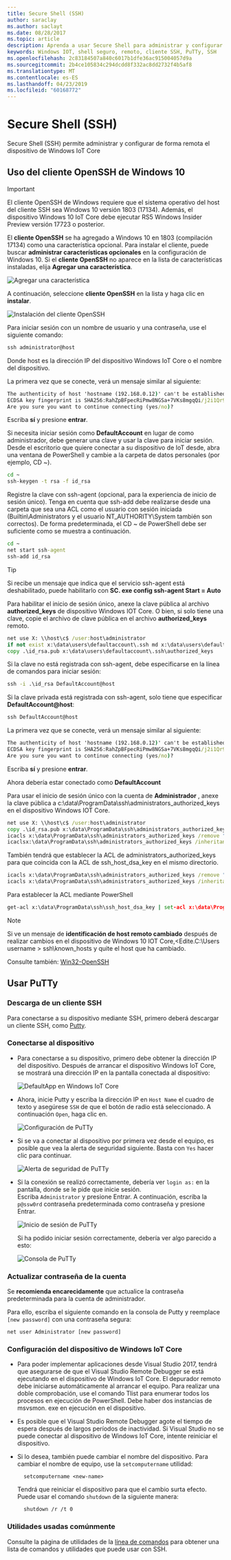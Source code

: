 ```yaml
---
title: Secure Shell (SSH)
author: saraclay
ms.author: saclayt
ms.date: 08/28/2017
ms.topic: article
description: Aprenda a usar Secure Shell para administrar y configurar de forma remota el dispositivo de IoT Core.
keywords: Windows IOT, shell seguro, remoto, cliente SSH, PuTTy, SSH
ms.openlocfilehash: 2c83184507a840c6017b1dfe36ac915004057d9a
ms.sourcegitcommit: 2b4ce105834c294dcdd8f332ac8dd2732f4b5af8
ms.translationtype: MT
ms.contentlocale: es-ES
ms.lasthandoff: 04/23/2019
ms.locfileid: "60168772"
---
```

# <a name="secure-shell-ssh"></a>Secure Shell (SSH)
Secure Shell (SSH) permite administrar y configurar de forma remota el dispositivo de Windows IoT Core

## <a name="using-the-windows-10-openssh-client"></a>Uso del cliente OpenSSH de Windows 10
> [!IMPORTANT]
> El cliente OpenSSH de Windows requiere que el sistema operativo del host del cliente SSH sea Windows 10 versión 1803 (17134). Además, el dispositivo Windows 10 IoT Core debe ejecutar RS5 Windows Insider Preview versión 17723 o posterior.

El **cliente OpenSSH** se ha agregado a Windows 10 en 1803 (compilación 17134) como una característica opcional. Para instalar el cliente, puede buscar **administrar características opcionales** en la configuración de Windows 10. Si el **cliente OpenSSH** no aparece en la lista de características instaladas, elija **Agregar una característica**.

![Agregar una característica](../media/SSH/add_a_feature.png)

A continuación, seleccione **cliente OpenSSH** en la lista y haga clic en **instalar**.

![Instalación del cliente OpenSSH](../media/SSH/optional_features.png)

Para iniciar sesión con un nombre de usuario y una contraseña, use el siguiente comando:

```cmd
ssh administrator@host
```

Donde host es la dirección IP del dispositivo Windows IoT Core o el nombre del dispositivo.

La primera vez que se conecte, verá un mensaje similar al siguiente:

```cmd
The authenticity of host 'hostname (192.168.0.12)' can't be established.
ECDSA key fingerprint is SHA256:RahZpBFpecRiPmw8NGSa+7VKs8mgqQi/j2i1Qr9lUNU.
Are you sure you want to continue connecting (yes/no)?
```

Escriba **sí** y presione **entrar**.

Si necesita iniciar sesión como **DefaultAccount** en lugar de como administrador, debe generar una clave y usar la clave para iniciar sesión.  Desde el escritorio que quiere conectar a su dispositivo de IoT desde, abra una ventana de PowerShell y cambie a la carpeta de datos personales (por ejemplo, CD ~).

```cmd
cd ~
ssh-keygen -t rsa -f id_rsa
```

Registre la clave con ssh-agent (opcional, para la experiencia de inicio de sesión único).  Tenga en cuenta que ssh-add debe realizarse desde una carpeta que sea una ACL como el usuario con sesión iniciada (Builtin\Administrators y el usuario NT_AUTHORITY\System también son correctos).  De forma predeterminada, el CD ~ de PowerShell debe ser suficiente como se muestra a continuación.

```cmd
cd ~
net start ssh-agent
ssh-add id_rsa
```

> [!TIP]
> Si recibe un mensaje que indica que el servicio ssh-agent está deshabilitado, puede habilitarlo con **SC. exe config ssh-agent Start = Auto**

Para habilitar el inicio de sesión único, anexe la clave pública al archivo **authorized_keys** de dispositivo Windows IOT Core.  O bien, si solo tiene una clave, copie el archivo de clave pública en el archivo **authorized_keys** remoto.

```cmd
net use X: \\host\c$ /user:host\administrator
if not exist x:\data\users\defaultaccount\.ssh md x:\data\users\defaultaccount\.ssh
copy .\id_rsa.pub x:\data\users\defaultaccount\.ssh\authorized_keys
```

Si la clave no está registrada con ssh-agent, debe especificarse en la línea de comandos para iniciar sesión: 

```cmd
ssh -i .\id_rsa DefaultAccount@host
```

Si la clave privada está registrada con ssh-agent, solo tiene que especificar <strong>DefaultAccount@host</strong>:

```cmd
ssh DefaultAccount@host
```

La primera vez que se conecte, verá un mensaje similar al siguiente:

```cmd
The authenticity of host 'hostname (192.168.0.12)' can't be established.
ECDSA key fingerprint is SHA256:RahZpBFpecRiPmw8NGSa+7VKs8mgqQi/j2i1Qr9lUNU.
Are you sure you want to continue connecting (yes/no)?
```

Escriba **sí** y presione **entrar**.

Ahora debería estar conectado como **DefaultAccount**

Para usar el inicio de sesión único con la cuenta de **Administrador** , anexe la clave pública a c:\data\ProgramData\ssh\administrators_authorized_keys en el dispositivo Windows IOT Core. 

```cmd
net use X: \\host\c$ /user:host\administrator
copy .\id_rsa.pub x:\data\ProgramData\ssh\administrators_authorized_keys
icacls x:\data\ProgramData\ssh\administrators_authorized_keys /remove "NT AUTHORITY\Authenticated Users"
icaclsx:\data\ProgramData\ssh\administrators_authorized_keys /inheritance:r
```

También tendrá que establecer la ACL de administrators_authorized_keys para que coincida con la ACL de ssh_host_dsa_key en el mismo directorio.

```cmd
icacls x:\data\ProgramData\ssh\administrators_authorized_keys /remove "NT AUTHORITY\Authenticated Users"
icacls x:\data\ProgramData\ssh\administrators_authorized_keys /inheritance:r
```

Para establecer la ACL mediante PowerShell

```cmd
get-acl x:\data\ProgramData\ssh\ssh_host_dsa_key | set-acl x:\data\ProgramData\ssh\administrators_authorized_keys
```

> [!NOTE]
> Si ve un mensaje de **identificación de host remoto cambiado** después de realizar cambios en el dispositivo de Windows 10 IOT Core,\<Edite\.C:\Users username > ssh\known_hosts y quite el host que ha cambiado.

Consulte también: [Win32-OpenSSH](https://github.com/PowerShell/Win32-OpenSSH/wiki/ssh.exe-examples)

## <a name="using-putty"></a>Usar PuTTy

### <a name="download-a-ssh-client"></a>Descarga de un cliente SSH
Para conectarse a su dispositivo mediante SSH, primero deberá descargar un cliente SSH, como [Putty](http://the.earth.li/~sgtatham/putty/latest/x86/putty.exe).

### <a name="connect-to-your-device"></a>Conectarse al dispositivo
* Para conectarse a su dispositivo, primero debe obtener la dirección IP del dispositivo.  Después de arrancar el dispositivo Windows IoT Core, se mostrará una dirección IP en la pantalla conectada al dispositivo:

    ![DefaultApp en Windows IoT Core](../media/SSH/DefaultApp.png)

* Ahora, inicie Putty y escriba la dirección IP en `Host Name` el cuadro de texto y asegúrese `SSH` de que el botón de radio está seleccionado.  A continuación `Open`, haga clic en.

    ![Configuración de PuTTy](../media/SSH/putty_config.png)

* Si se va a conectar al dispositivo por primera vez desde el equipo, es posible que vea la alerta de seguridad siguiente.  Basta con `Yes` hacer clic para continuar.

    ![Alerta de seguridad de PuTTy](../media/SSH/putty_security_prompt.png)

* Si la conexión se realizó correctamente, debería ver `login as:` en la pantalla, donde se le pide que inicie sesión.  
    Escriba `Administrator` y presione Entrar.  A continuación, escriba la `p@ssw0rd` contraseña predeterminada como contraseña y presione Entrar.

    ![Inicio de sesión de PuTTy](../media/SSH/putty_login.png)

    Si ha podido iniciar sesión correctamente, debería ver algo parecido a esto:

    ![Consola de PuTTy](../media/ssh/putty_console.png)

### <a name="update-account-password"></a>Actualizar contraseña de la cuenta

Se **recomienda encarecidamente** que actualice la contraseña predeterminada para la cuenta de administrador.

Para ello, escriba el siguiente comando en la consola de Putty y reemplace `[new password]` con una contraseña segura:
    
    net user Administrator [new password]
    
### <a name="configure-your-windows-iot-core-device"></a>Configuración del dispositivo de Windows IoT Core
* Para poder implementar aplicaciones desde Visual Studio 2017, tendrá que asegurarse de que el Visual Studio Remote Debugger se está ejecutando en el dispositivo de Windows IoT Core. El depurador remoto debe iniciarse automáticamente al arrancar el equipo. Para realizar una doble comprobación, use el comando Tlist para enumerar todos los procesos en ejecución de PowerShell. Debe haber dos instancias de msvsmon. exe en ejecución en el dispositivo.

* Es posible que el Visual Studio Remote Debugger agote el tiempo de espera después de largos períodos de inactividad. Si Visual Studio no se puede conectar al dispositivo de Windows IoT Core, intente reiniciar el dispositivo.

* Si lo desea, también puede cambiar el nombre del dispositivo. Para cambiar el nombre de equipo, use la `setcomputername` utilidad:

        setcomputername <new-name>

    Tendrá que reiniciar el dispositivo para que el cambio surta efecto. Puede usar el comando `shutdown` de la siguiente manera:

        shutdown /r /t 0
        
### <a name="commonly-used-utilities"></a>Utilidades usadas comúnmente

Consulte la página de utilidades de la [línea de comandos](../manage-your-device/CommandLineUtils.md) para obtener una lista de comandos y utilidades que puede usar con SSH.
